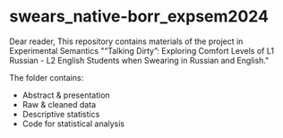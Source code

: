 # swears_native-borr_expsem2024

Dear reader, 
This repository contains materials of the project in Experimental Semantics "“Talking Dirty”: Exploring Comfort Levels of L1 Russian - L2 English Students when Swearing in Russian and English."

The folder contains:
 - Abstract & presentation
 - Raw & cleaned data
 - Descriptive statistics
 - Code for statistical analysis
